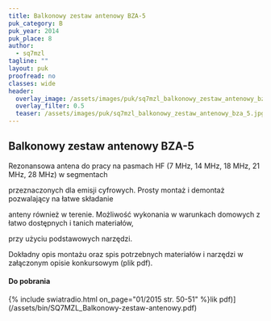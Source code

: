 ```yaml
---
title: Balkonowy zestaw antenowy BZA-5
puk_category: B
puk_year: 2014
puk_place: 8
author: 
  - sq7mzl
tagline: ""
layout: puk
proofread: no
classes: wide
header:
  overlay_image: /assets/images/puk/sq7mzl_balkonowy_zestaw_antenowy_bza_5.jpg
  overlay_filter: 0.5
  teaser: /assets/images/puk/sq7mzl_balkonowy_zestaw_antenowy_bza_5.jpg
---
```






 







Balkonowy zestaw antenowy BZA-5
-------------------------------





 Rezonansowa antena do pracy na pasmach HF (7 MHz, 14 MHz, 18 MHz, 21 MHz, 28 MHz) w segmentach

 przeznaczonych dla emisji cyfrowych. Prosty montaż i demontaż pozwalający na łatwe składanie

 anteny również w terenie. Możliwość wykonania w warunkach domowych z łatwo dostępnych i tanich materiałów,

 przy użyciu podstawowych narzędzi.






 Dokładny opis montażu oraz spis potrzebnych materiałów i narzędzi w załączonym opisie konkursowym (plik pdf).



 
#### Do pobrania

{% include swiatradio.html on_page="01/2015 str. 50-51" %}lik pdf)](/assets/bin/SQ7MZL_Balkonowy-zestaw-antenowy.pdf)






 





 


